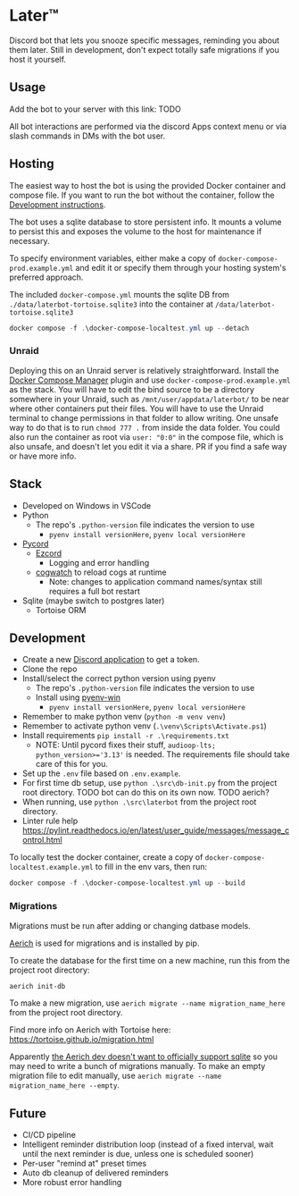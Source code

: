 # Later™

Discord bot that lets you snooze specific messages, reminding you about them later.
Still in development, don't expect totally safe migrations if you host it yourself.

## Usage

Add the bot to your server with this link: TODO

All bot interactions are performed via the discord Apps context menu or via slash commands in DMs with the bot user.

## Hosting

The easiest way to host the bot is using the provided Docker container and compose file.
If you want to run the bot without the container, follow the [Development instructions](#development).

The bot uses a sqlite database to store persistent info.
It mounts a volume to persist this and exposes the volume to the host for maintenance if necessary.

To specify environment variables, either make a copy of `docker-compose-prod.example.yml` and edit it
or specify them through your hosting system's preferred approach.

The included `docker-compose.yml` mounts the sqlite DB from `./data/laterbot-tortoise.sqlite3` into the container at `/data/laterbot-tortoise.sqlite3`

```powershell
docker compose -f .\docker-compose-localtest.yml up --detach
```

### Unraid

Deploying this on an Unraid server is relatively straightforward.
Install the [Docker Compose Manager](https://forums.unraid.net/topic/114415-plugin-docker-compose-manager/) plugin
and use `docker-compose-prod.example.yml` as the stack.
You will have to edit the bind source to be a directory somewhere in your Unraid,
such as `/mnt/user/appdata/laterbot/` to be near where other containers put their files.
You will have to use the Unraid terminal to change permissions in that folder to allow writing.
One unsafe way to do that is to run `chmod 777 .` from inside the data folder.
You could also run the container as root via `user: "0:0"` in the compose file, which is also unsafe, and doesn't let you edit it via a share.
PR if you find a safe way or have more info.

## Stack

- Developed on Windows in VSCode
- Python
  - The repo's `.python-version` file indicates the version to use
    - `pyenv install versionHere`, `pyenv local versionHere`
- [Pycord](https://github.com/Pycord-Development/pycord)
  - [Ezcord](https://github.com/tibue99/ezcord)
    - Logging and error handling
  - [cogwatch](https://github.com/robertwayne/cogwatch/) to reload cogs at runtime
    - Note: changes to application command names/syntax still requires a full bot restart
- Sqlite (maybe switch to postgres later)
  - Tortoise ORM

## Development

- Create a new [Discord application](https://discord.com/developers/applications) to get a token.
- Clone the repo
- Install/select the correct python version using pyenv
  - The repo's `.python-version` file indicates the version to use
  - Install using [pyenv-win](https://github.com/pyenv-win/pyenv-win)
    - `pyenv install versionHere`, `pyenv local versionHere`
- Remember to make python venv (`python -m venv venv`)
- Remember to activate python venv (`.\venv\Scripts\Activate.ps1`)
- Install requirements `pip install -r .\requirements.txt`
  - NOTE: Until pycord fixes their stuff, `audioop-lts; python_version>='3.13'` is needed. The requirements file should take care of this for you.
- Set up the `.env` file based on `.env.example`.
- For first time db setup, use `python .\src\db-init.py` from the project root directory. TODO bot can do this on its own now. TODO aerich?
- When running, use `python .\src\laterbot` from the project root directory.
- Linter rule help <https://pylint.readthedocs.io/en/latest/user_guide/messages/message_control.html>

To locally test the docker container, create a copy of `docker-compose-localtest.example.yml` to fill in the env vars, then run:

```powershell
docker compose -f .\docker-compose-localtest.yml up --build
```

### Migrations

Migrations must be run after adding or changing datbase models.

[Aerich](https://github.com/tortoise/aerich) is used for migrations and is installed by pip.

To create the database for the first time on a new machine, run this from the project root directory:

```sh
aerich init-db
```

To make a new migration, use `aerich migrate --name migration_name_here` from the project root directory.

Find more info on Aerich with Tortoise here: <https://tortoise.github.io/migration.html>

Apparently [the Aerich dev doesn't want to officially support sqlite](https://github.com/tortoise/aerich/issues/40#issuecomment-690819632) so you may need to write a bunch of migrations manually.
To make an empty migration file to edit manually, use `aerich migrate --name migration_name_here --empty`.

## Future

- CI/CD pipeline
- Intelligent reminder distribution loop (instead of a fixed interval, wait until the next reminder is due, unless one is scheduled sooner)
- Per-user "remind at" preset times
- Auto db cleanup of delivered reminders
- More robust error handling
